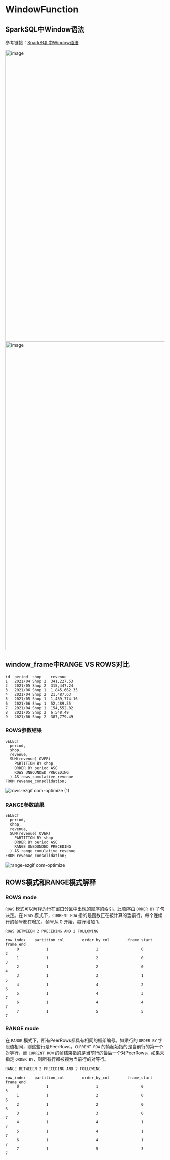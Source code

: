 # WindowFunction
## SparkSQL中Window语法
参考链接：[SparkSQL中Window语法](https://spark.apache.org/docs/latest/sql-ref-syntax-qry-select-window.html)

<img width="918" alt="image" src="https://github.com/user-attachments/assets/97d0f49b-0958-433e-b6bc-dbba92d89646">
<img width="971" alt="image" src="https://github.com/user-attachments/assets/66c1a242-9fcd-418d-9312-e799a9155d2b">

## window_frame中RANGE VS ROWS对比
```
id	period	shop	revenue
1	2021/04	Shop 2	341,227.53
2	2021/05	Shop 2	315,447.24
3	2021/06	Shop 1	1,845,662.35
4	2021/04	Shop 2	21,487.63
5	2021/05	Shop 1	1,489,774.16
6	2021/06	Shop 1	52,489.35
7	2021/04	Shop 1	154,552.82
8	2021/05	Shop 2	6,548.49
9	2021/06	Shop 2	387,779.49
```

### ROWS参数结果
```
SELECT
  period,
  shop,
  revenue,
  SUM(revenue) OVER(
    PARTITION BY shop
    ORDER BY period ASC
    ROWS UNBOUNDED PRECEDING
  ) AS rows_cumulative_revenue
FROM revenue_consolidation;
```

![rows-ezgif com-optimize (1)](https://github.com/user-attachments/assets/648dfde0-4a01-4ee4-bcf7-d8cd464b19a8)



### RANGE参数结果
```
SELECT
  period,
  shop,
  revenue,
  SUM(revenue) OVER(
    PARTITION BY shop
    ORDER BY period ASC
    RANGE UNBOUNDED PRECEDING
  ) AS range_cumulative_revenue
FROM revenue_consolidation;
```
![range-ezgif com-optimize](https://github.com/user-attachments/assets/c4499042-846b-443e-b6e1-8f9c6102d694)



## ROWS模式和RANGE模式解释
### ROWS mode

`ROWS` 模式可以解释为行在窗口分区中出现的顺序的索引。此顺序由 `ORDER BY` 子句决定。在 `ROWS` 模式下，`CURRENT ROW` 指的是函数正在被计算的当前行。每个连续行的帧号都在增加。帧号从 0 开始，每行增加 1。

```
ROWS BETWEEEN 2 PRECEDING AND 2 FOLLOWING

row_index    partition_col        order_by_col        frame_start         frame_end
     0            1                     1                   0                 2
     1            1                     2                   0                 3
     2            1                     2                   0                 4
     3            1                     3                   1                 5
     4            1                     4                   2                 6
     5            1                     4                   3                 7
     6            1                     4                   4                 7
     7            1                     5                   5                 7
```

### RANGE mode

在 `RANGE` 模式下，所有PeerRows都具有相同的框架编号。如果行的 `ORDER BY` 字段值相同，则这些行是PeerRows。`CURRENT ROW` 的帧起始指的是当前行的第一个对等行，而 `CURRENT ROW` 的帧结束指的是当前行的最后一个对PeerRows。如果未指定 `ORDER BY`，则所有行都被视为当前行的对等行。

```
RANGE BETWEEEN 2 PRECEDING AND 2 FOLLOWING

row_index    partition_col        order_by_col        frame_start         frame_end
     0            1                     1                   0                 3
     1            1                     2                   0                 6
     2            1                     2                   0                 6
     3            1                     3                   0                 7
     4            1                     4                   1                 7
     5            1                     4                   1                 7
     6            1                     4                   1                 7
     7            1                     5                   3                 7
```
